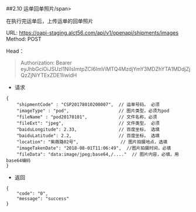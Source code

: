 ##2.10 <span id="2-10">运单回单照片/span>

在执行完运单后，上传运单的回单照片

URL: https://oapi-staging.alct56.com/api/v1/openapi/shipments/images
Method: POST

Head：
  >Authorization: Bearer eyJhbGciOiJSUzI1NiIsImtpZCI6ImViMTQ4MzdjYmY3MDZhYTA1MDdjZjQzZjNiYTExZDE1IiwidH


* 请求
```
{
	"shipmentCode" : "CSP20178010200007",  // 运单号码， 必须
	"imageType" : "pod",                   // 图片类型，必须为pod
    "fileName" : "pod20170101",            // 文件名称，必须
	"fileExt": "jpeg",                     // 文件类型， 必须
	"baiduLongitude": 2.33,                // 百度坐标， 选填
	"baiduLatitude": 2.2,                  // 百度坐标， 选填
	"location": "紫薇路02号",                // 图片拍摄地点，选填
	"imageTakenDate": "2018-08-01T11:06:49",  //图片拍摄时间，必填
    "fileData": "data:image/jpeg;base64,/...."  // 图片内容，必填，用base64编码
}

```

* 返回
```
{    
    "code": "0",
    "message": "success"
}

```
